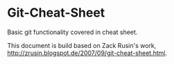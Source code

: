 Git-Cheat-Sheet
===============

Basic git functionality covered in cheat sheet.

This document is build based on Zack Rusin's work, http://zrusin.blogspot.de/2007/09/git-cheat-sheet.html.
